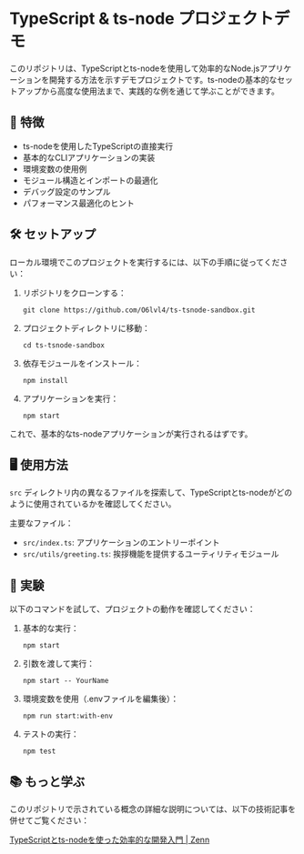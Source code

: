 # TypeScript & ts-node プロジェクトデモ

このリポジトリは、TypeScriptとts-nodeを使用して効率的なNode.jsアプリケーションを開発する方法を示すデモプロジェクトです。ts-nodeの基本的なセットアップから高度な使用法まで、実践的な例を通じて学ぶことができます。

## 🚀 特徴

- ts-nodeを使用したTypeScriptの直接実行
- 基本的なCLIアプリケーションの実装
- 環境変数の使用例
- モジュール構造とインポートの最適化
- デバッグ設定のサンプル
- パフォーマンス最適化のヒント

## 🛠 セットアップ

ローカル環境でこのプロジェクトを実行するには、以下の手順に従ってください：

1. リポジトリをクローンする：
   ```
   git clone https://github.com/O6lvl4/ts-tsnode-sandbox.git
   ```
2. プロジェクトディレクトリに移動：
   ```
   cd ts-tsnode-sandbox
   ```
3. 依存モジュールをインストール：
   ```
   npm install
   ```
4. アプリケーションを実行：
   ```
   npm start
   ```

これで、基本的なts-nodeアプリケーションが実行されるはずです。

## 🖥 使用方法

`src` ディレクトリ内の異なるファイルを探索して、TypeScriptとts-nodeがどのように使用されているかを確認してください。

主要なファイル：
- `src/index.ts`: アプリケーションのエントリーポイント
- `src/utils/greeting.ts`: 挨拶機能を提供するユーティリティモジュール

## 🧪 実験

以下のコマンドを試して、プロジェクトの動作を確認してください：

1. 基本的な実行：
   ```
   npm start
   ```

2. 引数を渡して実行：
   ```
   npm start -- YourName
   ```

3. 環境変数を使用（.envファイルを編集後）：
   ```
   npm run start:with-env
   ```

4. テストの実行：
   ```
   npm test
   ```

## 📚 もっと学ぶ

このリポジトリで示されている概念の詳細な説明については、以下の技術記事を併せてご覧ください：

[TypeScriptとts-nodeを使った効率的な開発入門 | Zenn](https://zenn.dev/o6lvl4/articles/d961550af3b601)
